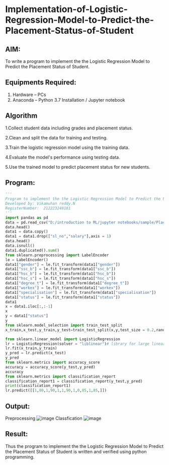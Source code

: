 # Implementation-of-Logistic-Regression-Model-to-Predict-the-Placement-Status-of-Student

## AIM:
To write a program to implement the the Logistic Regression Model to Predict the Placement Status of Student.

## Equipments Required:
1. Hardware – PCs
2. Anaconda – Python 3.7 Installation / Jupyter notebook

## Algorithm
1.Collect student data including grades and placement status.

2.Clean and split the data for training and testing.

3.Train the logistic regression model using the training data.

4.Evaluate the model's performance using testing data.

5.Use the trained model to predict placement status for new students.

## Program:
```py
'''
Program to implement the the Logistic Regression Model to Predict the Placement Status of Student.
Developed by: Vikamuhan reddy.N
RegisterNumber:  212223240181
'''
import pandas as pd
data = pd.read_csv("D:/introduction to ML/jupyter notebooks/sample/Placement_Data.csv")
data.head()
data1 = data.copy()
data1 = data1.drop(["sl_no","salary"],axis = 1)
data.head()
data.isnull()
data1.duplicated().sum()
from sklearn.preprocessing import LabelEncoder
le = LabelEncoder()
data1["gender"] = le.fit_transform(data1["gender"])
data1["ssc_b"] = le.fit_transform(data1["ssc_b"])
data1["hsc_b"] = le.fit_transform(data1["hsc_b"])
data1["hsc_s"] = le.fit_transform(data1["hsc_s"])
data1["degree_t"] = le.fit_transform(data1["degree_t"])
data1["workex"] = le.fit_transform(data1["workex"])
data1["specialisation"] = le.fit_transform(data1["specialisation"])
data1["status"] = le.fit_transform(data1["status"])
data1
x = data1.iloc[:,:-1]
x
y = data1["status"]
y
from sklearn.model_selection import train_test_split
x_train,x_test,y_train,y_test=train_test_split(x,y,test_size = 0.2,random_state = 0)

from sklearn.linear_model import LogisticRegression
lr = LogisticRegression(solver = "liblinear")# library for large linear classificiation
lr.fit(x_train,y_train)
y_pred = lr.predict(x_test)
y_pred
from sklearn.metrics import accuracy_score
accuracy = accuracy_score(y_test,y_pred)
accuracy
from sklearn.metrics import classification_report
classification_report1 = classification_report(y_test,y_pred)
print(classification_report1)
lr.predict([[1,80,1,90,1,1,90,1,0,85,1,85,]])

```

## Output:
Preprocessing
![image](https://github.com/vikamuhan-reddy/Implementation-of-Logistic-Regression-Model-to-Predict-the-Placement-Status-of-Student/assets/144928933/5d701a7a-e58e-4d18-a468-98bdb2b7ad91)
Classfication
![image](https://github.com/vikamuhan-reddy/Implementation-of-Logistic-Regression-Model-to-Predict-the-Placement-Status-of-Student/assets/144928933/cd46c18d-ca35-48c0-8324-902f8694af4a)




## Result:
Thus the program to implement the the Logistic Regression Model to Predict the Placement Status of Student is written and verified using python programming.
